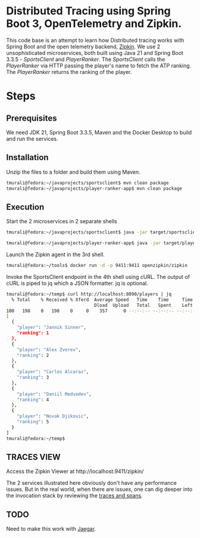 # Distributed Tracing using Spring Boot 3, OpenTelemetry and Zipkin.

This code base is an attempt to learn how Distributed tracing works with Spring Boot and the open telemetry backend, [Zipkin](https://zipkin.io/).  We use 2 unsophisticated microservices, both built using Java 21 and Spring Boot 3.3.5 - _SportsClient_ and _PlayerRanker_. The _SportsClient_ calls the _PlayerRanker_ via HTTP passing the player's name to fetch the ATP ranking. The _PlayerRanker_ returns the ranking of the player.


# Steps

## Prerequisites
We need JDK 21, Spring Boot 3.3.5, Maven and the Docker Desktop to build and run the services.

##  Installation
Unzip the files to a folder and build them using Maven.
```bash
tmurali@fedora:~/javaprojects/sportsclient$ mvn clean package
tmurali@fedora:~/javaprojects/player-ranker-app$ mvn clean package
```
## Execution
Start the 2 microservices in 2 separate shells
```bash
tmurali@fedora:~/javaprojects/sportsclient$ java -jar target/sportsclient.jar
```
```bash
tmurali@fedora:~/javaprojects/player-ranker-app$ java -jar target/player-ranker-app.jar
```

Launch the Zipkin agent in the 3rd shell.
```bash
tmurali@fedora:~/tools$ docker run -d -p 9411:9411 openzipkin/zipkin
```
Invoke the SportsClient endpoint in the 4th shell using cURL. The output of cURL is piped to jq which a JSON formatter. jq is optional.

```bash
tmurali@fedora:~/temp$ curl http://localhost:8090/players | jq
  % Total    % Received % Xferd  Average Speed   Time    Time     Time  Current
                                 Dload  Upload   Total   Spent    Left  Speed
100   198    0   198    0     0    357      0 --:--:-- --:--:-- --:--:--   357
[
  {
    "player": "Jannik Sinner",
    "ranking": 1
  },
  {
    "player": "Alex Zverev",
    "ranking": 2
  },
  {
    "player": "Carlos Alcaraz",
    "ranking": 3
  },
  {
    "player": "Daniil Medvedev",
    "ranking": 4
  },
  {
    "player": "Novak Djikovic",
    "ranking": 5
  }
]
tmurali@fedora:~/temp$ 
```
## TRACES VIEW

Access the Zipkin Viewer at http://localhost:9411/zipkin/

The 2 services illustrated here obviously don't have any performance issues. But in the real world, when there are issues, one can dig deeper into the invocation stack
by reviewing the [traces and spans](https://docs.lightstep.com/docs/understand-distributed-tracing).

## TODO

Need to make this work with [Jaegar](https://www.jaegertracing.io/docs/1.62/getting-started/).